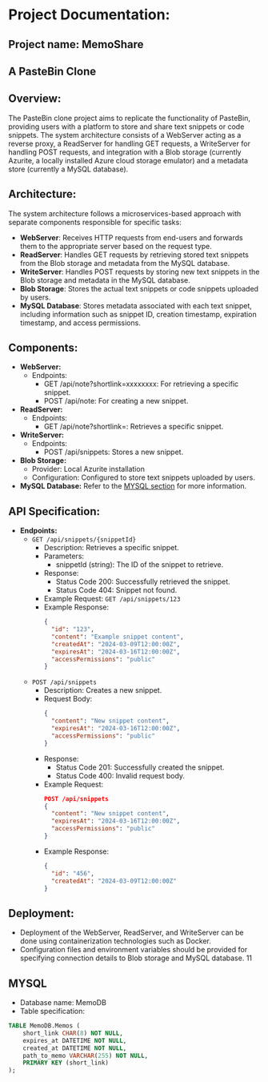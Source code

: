 # Project Documentation: 

## Project name: MemoShare
## A PasteBin Clone

## Overview:
The PasteBin clone project aims to replicate the functionality of PasteBin, providing users with a platform to store 
and share text snippets or code snippets. The system architecture consists of a WebServer acting as a reverse proxy, 
a ReadServer for handling GET requests, a WriteServer for handling POST requests, 
and integration with a Blob storage (currently Azurite, a locally installed Azure cloud storage emulator) 
and a metadata store (currently a MySQL database).

## Architecture:
The system architecture follows a microservices-based approach with separate components responsible for specific tasks:
- **WebServer**: Receives HTTP requests from end-users and forwards them to the appropriate server based on the request type.
- **ReadServer**: Handles GET requests by retrieving stored text snippets from the Blob storage and metadata from the MySQL database.
- **WriteServer**: Handles POST requests by storing new text snippets in the Blob storage and metadata in the MySQL database.
- **Blob Storage**: Stores the actual text snippets or code snippets uploaded by users.
- **MySQL Database**: Stores metadata associated with each text snippet, including information such as snippet ID, creation timestamp, expiration timestamp, and access permissions.

## Components:
- **WebServer:**
    - Endpoints:
      - GET /api/note?shortlink=xxxxxxxx: For retrieving a specific snippet.
      - POST /api/note: For creating a new snippet.
- **ReadServer:**
    - Endpoints:      
      - GET /api/note?shortlink=: Retrieves a specific snippet.
- **WriteServer:**
    - Endpoints:
      - POST /api/snippets: Stores a new snippet.
- **Blob Storage:**
    - Provider: Local Azurite installation
    - Configuration: Configured to store text snippets uploaded by users.
- **MySQL Database:**
    Refer to the [MYSQL section](#mysql-section) for more information.

## API Specification:
- **Endpoints:**
    - `GET /api/snippets/{snippetId}`
        - Description: Retrieves a specific snippet.
        - Parameters:
            - snippetId (string): The ID of the snippet to retrieve.
        - Response:
            - Status Code 200: Successfully retrieved the snippet.
            - Status Code 404: Snippet not found.
        - Example Request: `GET /api/snippets/123`
        - Example Response:
          ```json
          {
            "id": "123",
            "content": "Example snippet content",
            "createdAt": "2024-03-09T12:00:00Z",
            "expiresAt": "2024-03-16T12:00:00Z",
            "accessPermissions": "public"
          }
          ```
    - `POST /api/snippets`
        - Description: Creates a new snippet.
        - Request Body:
          ```json
          {
            "content": "New snippet content",
            "expiresAt": "2024-03-16T12:00:00Z",
            "accessPermissions": "public"
          }
          ```
        - Response:
            - Status Code 201: Successfully created the snippet.
            - Status Code 400: Invalid request body.
        - Example Request:
          ```json
          POST /api/snippets
          {
            "content": "New snippet content",
            "expiresAt": "2024-03-16T12:00:00Z",
            "accessPermissions": "public"
          }
          ```
        - Example Response:
          ```json
          {
            "id": "456",
            "createdAt": "2024-03-09T12:00:00Z"
          }
          ```

## Deployment:
- Deployment of the WebServer, ReadServer, and WriteServer can be done using containerization technologies such as Docker.
- Configuration files and environment variables should be provided for specifying connection details to Blob storage and MySQL database.
 11

## MYSQL <a id="mysql-section"></a>
- Database name: MemoDB
- Table specification:
```sql
TABLE MemoDB.Memos (
    short_link CHAR(8) NOT NULL,
    expires_at DATETIME NOT NULL,
    created_at DATETIME NOT NULL,
    path_to_memo VARCHAR(255) NOT NULL,
    PRIMARY KEY (short_link)
);
```